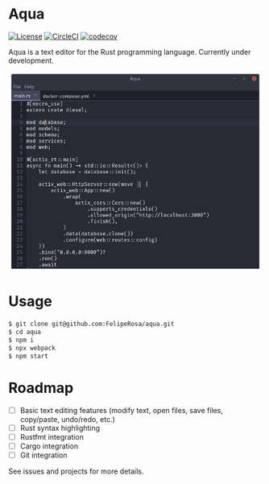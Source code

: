Aqua
====

[![License](https://img.shields.io/github/license/FelipeRosa/aqua)](https://github.com/FelipeRosa/aqua/blob/master/LICENSE.md)
[![CircleCI](https://circleci.com/gh/FelipeRosa/aqua.svg?style=shield)](https://circleci.com/gh/FelipeRosa/aqua)
[![codecov](https://codecov.io/gh/FelipeRosa/aqua/branch/master/graph/badge.svg)](https://codecov.io/gh/FelipeRosa/aqua)

Aqua is a text editor for the Rust programming language. Currently under development.

![Aqua application screenshot](docs/readme-screenshot.png)

Usage
=====

```
$ git clone git@github.com:FelipeRosa/aqua.git
$ cd aqua
$ npm i
$ npx webpack
$ npm start
```

Roadmap
=======

- [ ] Basic text editing features (modify text, open files, save files, copy/paste, undo/redo, etc.)
- [ ] Rust syntax highlighting
- [ ] Rustfmt integration
- [ ] Cargo integration
- [ ] Git integration

See issues and projects for more details.
